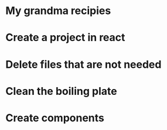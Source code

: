 # My grandma recipies

# Create a project in react

# Delete files that are not needed

# Clean the boiling plate

# Create components
